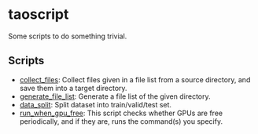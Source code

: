 # taoscript
Some scripts to do something trivial.

## Scripts

- [collect_files](collect_files): Collect files given in a file list from a source directory, and save them into a target directory.
- [generate_file_list](generate_file_list): Generate a file list of the given directory.
- [data_split](data_split): Split dataset into train/valid/test set.
- [run_when_gpu_free](run_when_gpu_free): This script checks whether GPUs are free periodically, and if they are, runs the command(s) you specify.